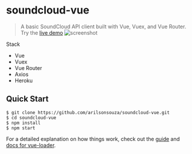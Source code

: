 # soundcloud-vue

> A basic SoundCloud API client built with Vue, Vuex, and Vue Router. Try the [live demo](https://soundcloudvue.herokuapp.com/)
![screenshot](https://i.imgur.com/IqTrZXt.png)

Stack
- Vue
- Vuex
- Vue Router
- Axios
- Heroku

Quick Start
-----------

```shell
$ git clone https://github.com/arilsonsouza/soundcloud-vue.git
$ cd soundcloud-vue
$ npm install
$ npm start
```

For a detailed explanation on how things work, check out the [guide](http://vuejs-templates.github.io/webpack/) and [docs for vue-loader](http://vuejs.github.io/vue-loader).
